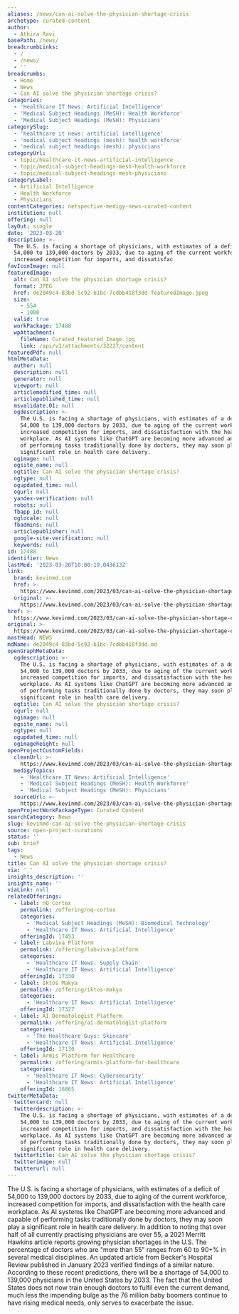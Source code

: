 ```yaml
---
aliases: /news/can-ai-solve-the-physician-shortage-crisis
archetype: curated-content
author:
  - Athira Ravi
basePath: /news/
breadcrumbLinks:
  - /
  - /news/
  - ''
breadcrumbs:
  - Home
  - News
  - Can AI solve the physician shortage crisis?
categories:
  - 'Healthcare IT News: Artificial Intelligence'
  - 'Medical Subject Headings (MeSH): Health Workforce'
  - 'Medical Subject Headings (MeSH): Physicians'
categorySlug:
  - 'healthcare it news: artificial intelligence'
  - 'medical subject headings (mesh): health workforce'
  - 'medical subject headings (mesh): physicians'
categoryUrl:
  - topic/healthcare-it-news-artificial-intelligence
  - topic/medical-subject-headings-mesh-health-workforce
  - topic/medical-subject-headings-mesh-physicians
categoryLabel:
  - Artificial Intelligence
  - Health Workforce
  - Physicians
contentCategories: netspective-medigy-news-curated-content
institution: null
offering: null
layOut: single
date: '2023-03-20'
description: >-
  The U.S. is facing a shortage of physicians, with estimates of a deficit of
  54,000 to 139,000 doctors by 2033, due to aging of the current workforce,
  increased competition for imports, and dissatisfac
favIconImage: null
featuredImage:
  alt: Can AI solve the physician shortage crisis?
  format: JPEG
  href: de2049c4-83bd-5c92-b1bc-7cdbb418f3dd-featuredImage.jpeg
  size:
    - 554
    - 1000
  valid: true
  workPackage: 17488
  wpAttachment:
    fileName: Curated_Featured_Image.jpg
    link: /api/v3/attachments/32227/content
featuredPdf: null
htmlMetaData:
  author: null
  description: null
  generator: null
  viewport: null
  articlemodified_time: null
  articlepublished_time: null
  msvalidate.01: null
  ogdescription: >-
    The U.S. is facing a shortage of physicians, with estimates of a deficit of
    54,000 to 139,000 doctors by 2033, due to aging of the current workforce,
    increased competition for imports, and dissatisfaction with the health care
    workplace. As AI systems like ChatGPT are becoming more advanced and capable
    of performing tasks traditionally done by doctors, they may soon play a
    significant role in health care delivery.
  ogimage: null
  ogsite_name: null
  ogtitle: Can AI solve the physician shortage crisis?
  ogtype: null
  ogupdated_time: null
  ogurl: null
  yandex-verification: null
  robots: null
  fbapp_id: null
  oglocale: null
  fbadmins: null
  articlepublisher: null
  google-site-verification: null
  keywords: null
id: 17488
identifier: News
lastMod: '2023-03-20T10:00:19.043613Z'
link:
  brand: kevinmd.com
  href: >-
    https://www.kevinmd.com/2023/03/can-ai-solve-the-physician-shortage-crisis.html
  original: >-
    https://www.kevinmd.com/2023/03/can-ai-solve-the-physician-shortage-crisis.html
href: >-
  https://www.kevinmd.com/2023/03/can-ai-solve-the-physician-shortage-crisis.html
original: >-
  https://www.kevinmd.com/2023/03/can-ai-solve-the-physician-shortage-crisis.html
mastHead: NEWS
mdName: de2049c4-83bd-5c92-b1bc-7cdbb418f3dd.md
openGraphMetaData:
  ogdescription: >-
    The U.S. is facing a shortage of physicians, with estimates of a deficit of
    54,000 to 139,000 doctors by 2033, due to aging of the current workforce,
    increased competition for imports, and dissatisfaction with the health care
    workplace. As AI systems like ChatGPT are becoming more advanced and capable
    of performing tasks traditionally done by doctors, they may soon play a
    significant role in health care delivery.
  ogtitle: Can AI solve the physician shortage crisis?
  ogurl: null
  ogimage: null
  ogsite_name: null
  ogtype: null
  ogupdated_time: null
  ogimageheight: null
openProjectCustomFields:
  cleanUrl: >-
    https://www.kevinmd.com/2023/03/can-ai-solve-the-physician-shortage-crisis.html
  medigyTopics:
    - 'Healthcare IT News: Artificial Intelligence'
    - 'Medical Subject Headings (MeSH): Health Workforce'
    - 'Medical Subject Headings (MeSH): Physicians'
  sourceUrl: >-
    https://www.kevinmd.com/2023/03/can-ai-solve-the-physician-shortage-crisis.html
openProjectWorkPackageType: Curated Content
searchCategory: News
slug: kevinmd-can-ai-solve-the-physician-shortage-crisis
source: open-project-curations
status: ''
sub: brief
tags:
  - News
title: Can AI solve the physician shortage crisis?
via: ' '
insights_description: ''
insights_name: ''
viaLink: null
relatedOfferings:
  - label: nQ Cortex
    permalink: /offering/nq-cortex
    categories:
      - 'Medical Subject Headings (MeSH): Biomedical Technology'
      - 'Healthcare IT News: Artificial Intelligence'
    offeringId: 17453
  - label: Labviva Platform
    permalink: /offering/labviva-platform
    categories:
      - 'Healthcare IT News: Supply Chain'
      - 'Healthcare IT News: Artificial Intelligence'
    offeringId: 17330
  - label: Iktos Makya
    permalink: /offering/iktos-makya
    categories:
      - 'Healthcare IT News: Artificial Intelligence'
    offeringId: 17327
  - label: AI Dermatologist Platform
    permalink: /offering/ai-dermatologist-platform
    categories:
      - 'The Healthcare Guys: Skincare'
      - 'Healthcare IT News: Artificial Intelligence'
    offeringId: 17130
  - label: Armis Platform for Healthcare
    permalink: /offering/armis-platform-for-healthcare
    categories:
      - 'Healthcare IT News: Cybersecurity'
      - 'Healthcare IT News: Artificial Intelligence'
    offeringId: 16865
twitterMetaData:
  twittercard: null
  twitterdescription: >-
    The U.S. is facing a shortage of physicians, with estimates of a deficit of
    54,000 to 139,000 doctors by 2033, due to aging of the current workforce,
    increased competition for imports, and dissatisfaction with the health care
    workplace. As AI systems like ChatGPT are becoming more advanced and capable
    of performing tasks traditionally done by doctors, they may soon play a
    significant role in health care delivery.
  twittertitle: Can AI solve the physician shortage crisis?
  twitterimage: null
  twitterurl: null
---
```

<p>The U.S. is facing a shortage of physicians, with estimates of a deficit of 54,000 to 139,000 doctors by 2033, due to aging of the current workforce, increased competition for imports, and dissatisfaction with the health care workplace. As AI systems like ChatGPT are becoming more advanced and capable of performing tasks traditionally done by doctors, they may soon play a significant role in health care delivery. In addition to noting that over half of all currently practising physicians are over 55, a 2021 Merritt Hawkins article reports growing physician shortages in the U.S. The percentage of doctors who are "more than 55" ranges from 60 to 90+% in several medical disciplines. An updated article from Becker's Hospital Review published in January 2023 verified findings of a similar nature. According to these recent predictions, there will be a shortage of 54,000 to 139,000 physicians in the United States by 2033. The fact that the United States does not now train enough doctors to fulfil even the current demand, much less the impending bulge as the 76 million baby boomers continue to have rising medical needs, only serves to exacerbate the issue.</p>